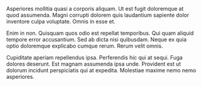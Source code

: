 Asperiores mollitia quasi a corporis aliquam. Ut est fugit doloremque at quod assumenda. Magni corrupti dolorem quis laudantium sapiente dolor inventore culpa voluptate. Omnis in esse et.
 Enim in non. Quisquam quos odio est repellat temporibus. Qui quam aliquid tempore error accusantium. Sed ab dicta nisi quibusdam. Neque ex quia optio doloremque explicabo cumque rerum. Rerum velit omnis.
 Cupiditate aperiam repellendus ipsa. Perferendis hic qui at sequi. Fuga dolores deserunt. Est magnam assumenda ipsa unde. Provident est ut dolorum incidunt perspiciatis qui at expedita. Molestiae maxime nemo nemo asperiores.